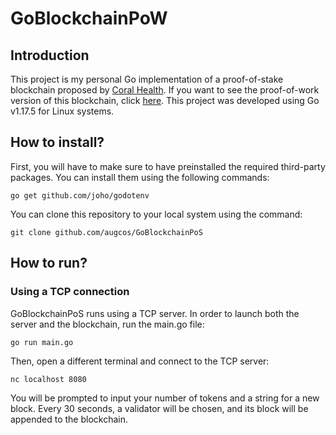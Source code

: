 # GoBlockchainPoW
## Introduction
This project is my personal Go implementation of a proof-of-stake blockchain proposed by [Coral Health](https://github.com/nosequeldeebee/blockchain-tutorial). If you want to see the proof-of-work version of this blockchain, click [here](https://github.com/augcos/GoBlockchainPoW). This project was developed using Go v1.17.5 for Linux systems.

## How to install?
First, you will have to make sure to have preinstalled the required third-party packages. You can install them using the following commands:
```
go get github.com/joho/godotenv
```
You can clone this repository to your local system using the command:
```
git clone github.com/augcos/GoBlockchainPoS
```

## How to run?
### Using a TCP connection
GoBlockchainPoS runs using a TCP server. In order to launch both the server and the blockchain, run the main.go file:
```
go run main.go
```
Then, open a different terminal and connect to the TCP server:
```
nc localhost 8080
```
You will be prompted to input your number of tokens and a string for a new block. Every 30 seconds, a validator will be chosen, and its block will be appended to the blockchain.